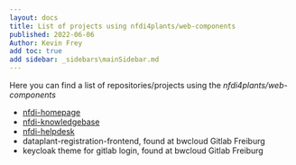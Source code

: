 ```yaml
---
layout: docs
title: List of projects using nfdi4plants/web-components
published: 2022-06-06
Author: Kevin Frey
add toc: true
add sidebar: _sidebars\mainSidebar.md
---
```



Here you can find a list of repositories/projects using the *nfdi4plants/web-components*

- [nfdi-homepage](https://github.com/nfdi4plants/nfdi4plants.github.io)
- [nfdi-knowledgebase](https://github.com/nfdi4plants/nfdi4plants.knowledgebase)
- [nfdi-helpdesk](https://github.com/Freymaurer/nfdi-helpdesk)
- dataplant-registration-frontend, found at bwcloud Gitlab Freiburg
- keycloak theme for gitlab login, found at bwcloud Gitlab Freiburg 